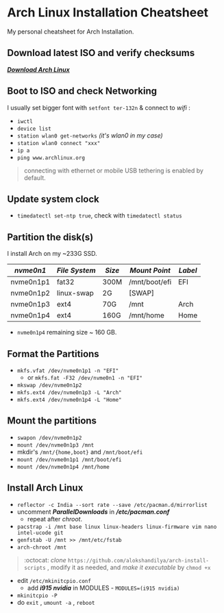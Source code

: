 # Arch Linux Installation Cheatsheet

My personal cheatsheet for Arch Installation.

## Download latest ISO and verify checksums

[***Download Arch Linux***](https://archlinux.org/download)

## Boot to ISO and check Networking

I usually set bigger font with `setfont ter-132n` & connect to *wifi* :

* `iwctl`
* `device list`
* `station wlan0 get-networks` *(it's wlan0 in my case)*
* `station wlan0 connect "xxx"`
* `ip a`
* `ping www.archlinux.org`

>connecting with ethernet or mobile USB tethering is enabled by default.

## Update system clock

* `timedatectl set-ntp true`, check with `timedatectl status`

## Partition the disk(s)

I install Arch on my ~233G SSD.

| *nvme0n1* | *File System* | *Size* | *Mount Point* | *Label* |
|-----------|---------------|--------|---------------|---------|
| nvme0n1p1 | fat32         | 300M   |/mnt/boot/efi  | EFI     |
| nvme0n1p2 | linux-swap    | 2G     |[SWAP]         |         |
| nvme0n1p3 | ext4          | 70G    |/mnt           | Arch    |
| nvme0n1p4 | ext4          |160G    |/mnt/home      | Home    |

* `nvme0n1p4` remaining size ~ 160 GB.

## Format the Partitions

* `mkfs.vfat /dev/nvme0n1p1 -n "EFI"`
  * or `mkfs.fat -F32 /dev/nvme0n1 -n "EFI"`
* `mkswap /dev/nvme0n1p2`
* `mkfs.ext4 /dev/nvme0n1p3 -L "Arch"`
* `mkfs.ext4 /dev/nvme0n1p4 -L "Home"`

## Mount the partitions

* `swapon /dev/nvme0n1p2`
* `mount /dev/nvme0n1p3 /mnt`
* mkdir's `/mnt/{home,boot}` and `/mnt/boot/efi`
* `mount /dev/nvme0n1p1 /mnt/boot/efi`
* `mount /dev/nvme0n1p4 /mnt/home`

## Install Arch Linux

* `reflector -c India --sort rate --save /etc/pacman.d/mirrorlist`
* uncomment ***ParallelDownloads*** in ***/etc/pacman.conf***
  * repeat after *chroot*.
* `pacstrap -i /mnt base linux linux-headers linux-firmware vim nano intel-ucode
  git`
* `genfstab -U /mnt >> /mnt/etc/fstab`
* `arch-chroot /mnt`

> :octocat: *clone* `https://github.com/alokshandilya/arch-install-scripts` ,
> modify it as needed, and *make it executable* by `chmod +x`

* edit `/etc/mkinitcpio.conf`
  * add ***i915 nvidia*** in MODULES - `MODULES=(i915 nvidia)`
* `mkinitcpio -P`
* do `exit` , `umount -a` , `reboot`
